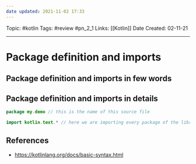 ```yaml
---
date updated: 2021-11-02 17:33
---
```


Topic: #kotlin
Tags: #review #pn_2_1
Links: [[Kotlin]]
Date Created: 02-11-21

---

# Package definition and imports

## Package definition and imports in few words

## Package definition and imports in details

```kotlin
package my.demo // this is the name of this source file

import kotlin.text.* // here we are importing every package of the library text of kotlin
```

## References

- <https://kotlinlang.org/docs/basic-syntax.html>
